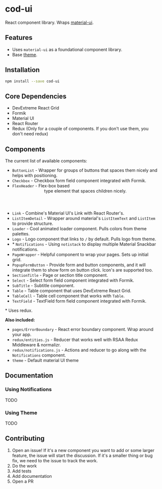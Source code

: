 # cod-ui

React component library. Wraps [material-ui](https://material-ui.com/).

## Features

- Uses `material-ui` as a foundational component library.
- Base [theme](https://material-ui.com/customization/themes/#themes).

## Installation

```sh
npm install --save cod-ui
```

## Core Dependencies

- DevExtreme React Grid
- Formik
- Material UI
- React Router
- Redux (Only for a couple of components. If you don't use them, you don't need redux)

## Components

The current list of available components:

- `ButtonList` - Wrapper for groups of buttons that spaces them nicely and helps with positioning.
- `Checkbox` - Checkbox form field component integrated with Formik.
- `FlexHeader` - Flex-box based <header> type element that spaces children nicely.
- `Link` - Combine's Material UI's Link with React Router's.
- `ListItemDetail` - Wrapper around material's `ListItemText` and `ListItem` to provide structure.
- `Loader` - Cool animated loader component. Pulls colors from theme palettes.
- `Logo` - Logo component that links to `/` by default. Pulls logo from theme.
- \* `Notifications` - Using `notistack` to display multiple Material Snackbar notifications.
- `PageWrapper` - Helpful component to wrap your pages. Sets up initial grid.
- `PopupFormButton` - Provide form and button components, and it will integrate them to show form on button click. Icon's are supported too.
- `SectionTitle` - Page or section title component.
- `Select` - Select form field component integrated with Formik.
- `SubTitle` - Subtitle component.
- `Table` - Table component that uses DevExtreme React Grid.
- `TableCell` - Table cell component that works with `Table`.
- `TextField` - TextField form field component integrated with Formik.

\* Uses redux.

**Also included:**

- `pages/ErrorBoundary` - React error boundary component. Wrap around your app.
- `redux/entities.js` - Reducer that works well with RSAA Redux Middleware & normalizr.
- `redux/notifications.js` - Actions and reducer to go along with the `Notifications` component.
- `theme` - Default material UI theme

## Documentation

### Using Notifications

TODO

### Using Theme

TODO

## Contributing

1. Open an issue! If it's a new component you want to add or some larger feature, the issue will
   start the discussion. If it's a smaller thing or bug fix, we need to the issue to track the work.
2. Do the work
3. Add tests
4. Add documentation
5. Open a PR
